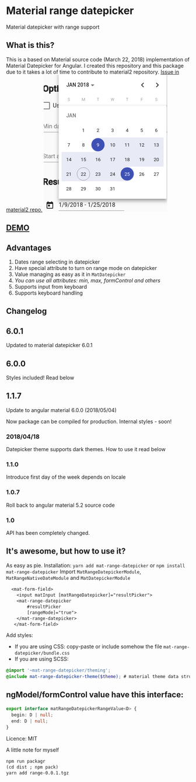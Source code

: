 # Material range datepicker
Material datepicker with range support
## What is this?

This is a based on Material source code (March 22, 2018) implementation of Material Datepicker for Angular.
I created this repository and this package due to it takes a lot of time to contribute to material2 repository.
[Issue in material2 repo.](https://github.com/angular/material2/issues/4763)
![Material date range picker](screenshot.png)
## [DEMO](https://stackblitz.com/edit/angular-b23dak)
## Advantages
1) Dates range selecting in datepicker 
2) Have special attribute to turn on range mode on datepicker
3) Value managing as easy as it in `MatDatepicker`
4) *You can use all attributes: min, max, formControl and others*
5) Supports input from keyboard
6) Supports keyboard handling
 
## Changelog
## 6.0.1
Updated to material datepicker 6.0.1
## 6.0.0
Styles included! Read below
## 1.1.7
Update to angular material 6.0.0 (2018/05/04)

Now package can be compiled for production. Internal styles - soon!

### 2018/04/18
Datepicker theme supports dark themes. How to use it read below
### 1.1.0
Introduce first day of the week depends on locale

### 1.0.7
Roll back to angular material 5.2 source code

### 1.0

API has been completely changed.

## It's awesome, but how to use it?

As easy as pie.
Installation: `yarn add mat-range-datepicker` or `npm install mat-range-datepicker`
Import `MatRangeDatepickerModule`, `MatRangeNativeDateModule` and `MatDatepickerModule`
```angular2html
  <mat-form-field>
    <input matInput [matRangeDatepicker]="resultPicker">
    <mat-range-datepicker
        #resultPicker
        [rangeMode]="true">
    </mat-range-datepicker>
   </mat-form-field>
```

Add styles:
* If you are using CSS: copy-paste or include somehow the file `mat-range-datepicker/bundle.css`
* If you are using SCSS: 
```scss
@import '~mat-range-datepicker/theming';
@include mat-range-datepicker-theme($theme); # material theme data structure https://material.angular.io/guide/theming#defining-a-custom-theme
```

## ngModel/formControl value have this interface:
```typescript
export interface matRangeDatepickerRangeValue<D> {
  begin: D | null;
  end: D | null;
}
```

Licence: MIT

A little note for myself
```shell
npm run packagr
(cd dist ; npm pack)
yarn add range-0.0.1.tgz 
```
